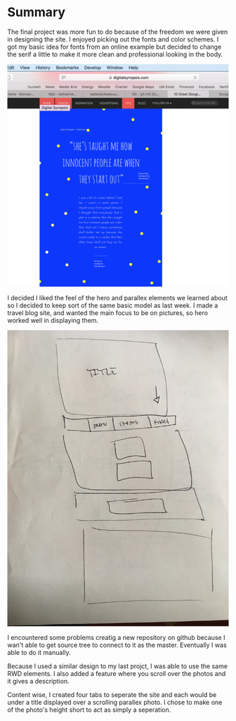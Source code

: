 # Summary

The final project was more fun to do because of the freedom we were given in designing the site. I enjoyed picking out the fonts and color schemes. I got my basic idea for fonts from an online example but decided to change the serif a little to make it more clean and professional looking in the body.

![Image](css/images/fonts.png)

I decided I liked the feel of the hero and parallex elements we learned about so I decided to keep sort of the same basic model as last week.  I made a travel blog site, and wanted the main focus to be on pictures, so hero worked well in displaying them.

![Image](css/images/sketch.jpg)

I encountered some problems creatig a new repository on github because I wan't able to get source tree to connect to it as the master.  Eventually I was able to do it manually.

Because I used a similar design to my last projct, I was able to use the same RWD elements. I also added a feature where you scroll over the photos and it gives a description.

Content wise, I created four tabs to seperate the site and each would be under a title displayed over a scrolling parallex photo. I chose to make one of the photo's height short to act as simply a seperation.
